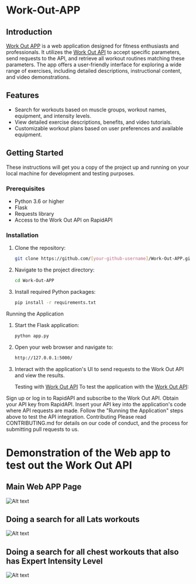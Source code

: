 # Work-Out-APP

## Introduction
[Work Out APP]([https://rapidapi.com/naeimsalib/api/work-out-api1](https://workoutsuggestion-2d9d09ae84e0.herokuapp.com/)) is a web application designed for fitness enthusiasts and professionals. It utilizes the [Work Out API](https://rapidapi.com/naeimsalib/api/work-out-api1) to accept specific parameters, send requests to the API, and retrieve all workout routines matching these parameters. The app offers a user-friendly interface for exploring a wide range of exercises, including detailed descriptions, instructional content, and video demonstrations.

## Features
- Search for workouts based on muscle groups, workout names, equipment, and intensity levels.
- View detailed exercise descriptions, benefits, and video tutorials.
- Customizable workout plans based on user preferences and available equipment.

## Getting Started
These instructions will get you a copy of the project up and running on your local machine for development and testing purposes.

### Prerequisites
- Python 3.6 or higher
- Flask
- Requests library
- Access to the Work Out API on RapidAPI

### Installation
1. Clone the repository:
   ```bash
   git clone https://github.com/[your-github-username]/Work-Out-APP.git

1. Navigate to the project directory:
   ```bash
   cd Work-Out-APP
3. Install required Python packages:
   ```bash
   pip install -r requirements.txt

Running the Application
1. Start the Flask application:
   ```bash
   python app.py
3. Open your web browser and navigate to:
   ```bash
   http://127.0.0.1:5000/
5. Interact with the application's UI to send requests to the Work Out API and view the results.

   Testing with [Work Out API](https://rapidapi.com/naeimsalib/api/work-out-api1)
To test the application with the [Work Out API](https://rapidapi.com/naeimsalib/api/work-out-api1):

Sign up or log in to RapidAPI and subscribe to the Work Out API.
Obtain your API key from RapidAPI.
Insert your API key into the application's code where API requests are made.
Follow the "Running the Application" steps above to test the API integration.
Contributing
Please read CONTRIBUTING.md for details on our code of conduct, and the process for submitting pull requests to us.

# Demonstration of the Web app to test out the Work Out API

## Main Web APP Page
![Alt text](assets/MainPage.png)

## Doing a search for all Lats workouts
![Alt text](assets/LatsSearch.png)

## Doing a search for all chest workouts that also has Expert Intensity Level
![Alt text](assets/ChestExpertSearch.png)

